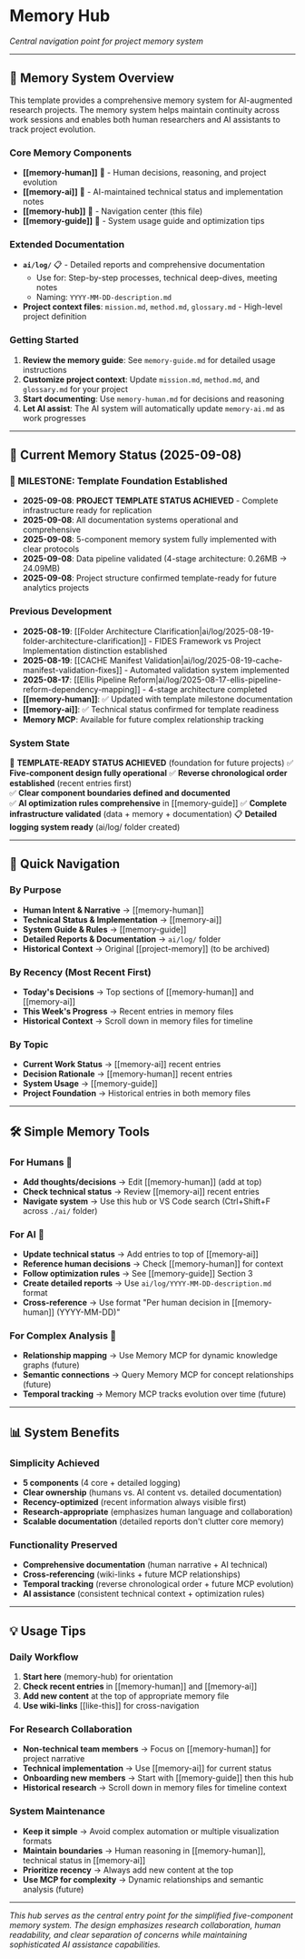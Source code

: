 # Memory Hub

*Central navigation point for project memory system*

---

## 🧠 **Memory System Overview**

This template provides a comprehensive memory system for AI-augmented research projects. The memory system helps maintain continuity across work sessions and enables both human researchers and AI assistants to track project evolution.

### **Core Memory Components**

- **[[memory-human]]** 📝 - Human decisions, reasoning, and project evolution
- **[[memory-ai]]** 🤖 - AI-maintained technical status and implementation notes  
- **[[memory-hub]]** 🧭 - Navigation center (this file)
- **[[memory-guide]]** 📖 - System usage guide and optimization tips

### **Extended Documentation**

- **`ai/log/`** 📋 - Detailed reports and comprehensive documentation
  - Use for: Step-by-step processes, technical deep-dives, meeting notes
  - Naming: `YYYY-MM-DD-description.md`
- **Project context files**: `mission.md`, `method.md`, `glossary.md` - High-level project definition

### **Getting Started**

1. **Review the memory guide**: See `memory-guide.md` for detailed usage instructions
2. **Customize project context**: Update `mission.md`, `method.md`, and `glossary.md` for your project
3. **Start documenting**: Use `memory-human.md` for decisions and reasoning
4. **Let AI assist**: The AI system will automatically update `memory-ai.md` as work progresses

---

## 🔄 **Current Memory Status** (2025-09-08)

### **🎯 MILESTONE: Template Foundation Established**
- **2025-09-08**: **PROJECT TEMPLATE STATUS ACHIEVED** - Complete infrastructure ready for replication
- **2025-09-08**: All documentation systems operational and comprehensive
- **2025-09-08**: 5-component memory system fully implemented with clear protocols
- **2025-09-08**: Data pipeline validated (4-stage architecture: 0.26MB → 24.09MB)
- **2025-09-08**: Project structure confirmed template-ready for future analytics projects

### **Previous Development**
- **2025-08-19**: [[Folder Architecture Clarification|ai/log/2025-08-19-folder-architecture-clarification]] - FIDES Framework vs Project Implementation distinction established
- **2025-08-19**: [[CACHE Manifest Validation|ai/log/2025-08-19-cache-manifest-validation-fixes]] - Automated validation system implemented
- **2025-08-17**: [[Ellis Pipeline Reform|ai/log/2025-08-17-ellis-pipeline-reform-dependency-mapping]] - 4-stage architecture completed
- **[[memory-human]]**: ✅ Updated with template milestone documentation
- **[[memory-ai]]**: ✅ Technical status confirmed for template readiness
- **Memory MCP**: Available for future complex relationship tracking

### **System State**
🎯 **TEMPLATE-READY STATUS ACHIEVED** (foundation for future projects)
✅ **Five-component design fully operational** 
✅ **Reverse chronological order established** (recent entries first)  
✅ **Clear component boundaries defined and documented**  
✅ **AI optimization rules comprehensive** in [[memory-guide]]
✅ **Complete infrastructure validated** (data + memory + documentation)
📋 **Detailed logging system ready** (ai/log/ folder created)

---

## 🧭 **Quick Navigation**

### **By Purpose**
- **Human Intent & Narrative** → [[memory-human]]
- **Technical Status & Implementation** → [[memory-ai]]  
- **System Guide & Rules** → [[memory-guide]]
- **Detailed Reports & Documentation** → `ai/log/` folder
- **Historical Context** → Original [[project-memory]] (to be archived)

### **By Recency** (Most Recent First)
- **Today's Decisions** → Top sections of [[memory-human]] and [[memory-ai]]
- **This Week's Progress** → Recent entries in memory files
- **Historical Context** → Scroll down in memory files for timeline

### **By Topic**
- **Current Work Status** → [[memory-ai]] recent entries
- **Decision Rationale** → [[memory-human]] recent entries  
- **System Usage** → [[memory-guide]]
- **Project Foundation** → Historical entries in both memory files

---

## 🛠️ **Simple Memory Tools**

### **For Humans** 📝
- **Add thoughts/decisions** → Edit [[memory-human]] (add at top)
- **Check technical status** → Review [[memory-ai]] recent entries
- **Navigate system** → Use this hub or VS Code search (Ctrl+Shift+F across `./ai/` folder)

### **For AI** 🤖  
- **Update technical status** → Add entries to top of [[memory-ai]]
- **Reference human decisions** → Check [[memory-human]] for context
- **Follow optimization rules** → See [[memory-guide]] Section 3
- **Create detailed reports** → Use `ai/log/YYYY-MM-DD-description.md` format
- **Cross-reference** → Use format "Per human decision in [[memory-human]] (YYYY-MM-DD)"

### **For Complex Analysis** 🔗
- **Relationship mapping** → Use Memory MCP for dynamic knowledge graphs (future)
- **Semantic connections** → Query Memory MCP for concept relationships (future)
- **Temporal tracking** → Memory MCP tracks evolution over time (future)

---

## 📊 **System Benefits**

### **Simplicity Achieved**
- **5 components** (4 core + detailed logging)
- **Clear ownership** (humans vs. AI content vs. detailed documentation)
- **Recency-optimized** (recent information always visible first)
- **Research-appropriate** (emphasizes human language and collaboration)
- **Scalable documentation** (detailed reports don't clutter core memory)

### **Functionality Preserved**  
- **Comprehensive documentation** (human narrative + AI technical)
- **Cross-referencing** (wiki-links + future MCP relationships)
- **Temporal tracking** (reverse chronological order + future MCP evolution)
- **AI assistance** (consistent technical context + optimization rules)

---

## 💡 **Usage Tips**

### **Daily Workflow**
1. **Start here** (memory-hub) for orientation
2. **Check recent entries** in [[memory-human]] and [[memory-ai]]
3. **Add new content** at the top of appropriate memory file
4. **Use wiki-links** [[like-this]] for cross-navigation

### **For Research Collaboration**
- **Non-technical team members** → Focus on [[memory-human]] for project narrative
- **Technical implementation** → Use [[memory-ai]] for current status
- **Onboarding new members** → Start with [[memory-guide]] then this hub
- **Historical research** → Scroll down in memory files for timeline context

### **System Maintenance**
- **Keep it simple** → Avoid complex automation or multiple visualization formats
- **Maintain boundaries** → Human reasoning in [[memory-human]], technical status in [[memory-ai]]
- **Prioritize recency** → Always add new content at the top
- **Use MCP for complexity** → Dynamic relationships and semantic analysis (future)

---

*This hub serves as the central entry point for the simplified five-component memory system. The design emphasizes research collaboration, human readability, and clear separation of concerns while maintaining sophisticated AI assistance capabilities.*
